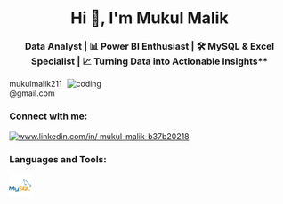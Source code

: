 <h1 align="center">Hi 👋, I'm Mukul Malik</h1>
<h3 align="center">Data Analyst | 📊 Power BI Enthusiast | 🛠️ MySQL & Excel Specialist | 📈 Turning Data into Actionable Insights**</h3>
<img align="right" width=400 alt="coding" src="https://blog.digitalcook.fr/wp-content/uploads/2021/08/data-analyst.jpg>
- 🌱 I’m currently learning **Power Bi, SQL, MS_Excel**

- 💬 Ask me about **Data Analysis, Power Bi, MySQL**

- 📫 How to reach me **mukulmalik211@gmail.com**

<h3 align="left">Connect with me:</h3>
<p align="left">
<a href="https://linkedin.com/in/www.linkedin.com/in/ mukul-malik-b37b20218" target="blank"><img align="center" src="https://raw.githubusercontent.com/rahuldkjain/github-profile-readme-generator/master/src/images/icons/Social/linked-in-alt.svg" alt="www.linkedin.com/in/ mukul-malik-b37b20218" height="30" width="40" /></a>
</p>

<h3 align="left">Languages and Tools:</h3>
<p align="left"> <a href="https://www.mysql.com/" target="_blank" rel="noreferrer"> <img src="https://raw.githubusercontent.com/devicons/devicon/master/icons/mysql/mysql-original-wordmark.svg" alt="mysql" width="40" height="40"/> </a> </p>
